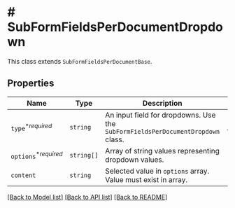 # # SubFormFieldsPerDocumentDropdown

This class extends `SubFormFieldsPerDocumentBase`.

## Properties

Name | Type | Description | Notes
------------ | ------------- | ------------- | -------------
| `type`<sup>*_required_</sup> | ```string``` |  An input field for dropdowns. Use the `SubFormFieldsPerDocumentDropdown` class.  |  [default to 'dropdown'] |
| `options`<sup>*_required_</sup> | ```string[]``` |  Array of string values representing dropdown values.  |  |
| `content` | ```string``` |  Selected value in `options` array. Value must exist in array.  |  |

[[Back to Model list]](../../README.md#models) [[Back to API list]](../../README.md#endpoints) [[Back to README]](../../README.md)
